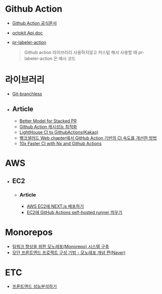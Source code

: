 # Github Action

- [Github Action 공식문서](https://docs.github.com/en/actions/using-workflows/workflow-syntax-for-github-actions)

- [octokit Api doc](https://octokit.github.io/rest.js/v19#usage)
- [pr-labeler-action](https://github.com/netlify/pr-labeler-action/blob/main/src/index.ts)
  > Github action 라이브러리 사용하지않고 커스텀 해서 사용할 때 pr-labeler-action 은 예시 코드

# 라이브러리

- [Git-branchless](https://github.com/arxanas/git-branchless/wiki/Workflow:-divergent-development)

- ## Article
  
  - [Better Model for Stacked PR](https://timothya.com/blog/git-stack/)
  - [Github Action 캐시성능 최적화](https://www.daleseo.com/github-actions-cache/)
  - [LightHouse CI to GithubActions(Kakao)](https://fe-developers.kakaoent.com/2022/220602-lighthouse-with-github-actions/)
  - [뱅크샐러드 Web chapter에서 GitHub Action 기반의 CI 속도를 개선한 방법](https://blog.banksalad.com/tech/github-action-npm-cache/)
  - [10x Faster CI with Nx and Github Actions](https://medium.com/emoteev-blog/10x-faster-ci-with-nx-and-github-actions-9a51fc4e82a6)

# AWS

- ## EC2

  - ### Article

    - [AWS EC2에 NEXT.js 배포하기](https://velog.io/@yoondengo/AWS-EC2-%EC%9D%B8%EC%8A%A4%ED%84%B4%EC%8A%A4%EC%97%90-Next.js-%ED%94%84%EB%A1%9C%EC%A0%9D%ED%8A%B8-%EC%98%AC%EB%A0%A4%EB%B3%B4%EA%B8%B0#%EB%82%A8%EC%9D%98-%EC%BB%B4%ED%93%A8%ED%84%B0%EC%97%90-%EC%9D%B4%EA%B2%83-%EC%A0%80%EA%B2%83-%EA%B9%94%EA%B3%A0-%ED%94%84%EB%A1%9C%EC%A0%9D%ED%8A%B8%EB%8F%84-%EC%98%AC%EB%A6%AC%EA%B8%B0)
    - [EC2에 GitHub Actions self-hosted runner 띄우기](https://wonny.space/writing/dev/github-actions-self-hosted-runnder-on-ec2)

# Monorepos

- [팀워크 향상을 위한 모노레포(Monorepo) 시스템 구축](https://blog.mathpresso.com/%ED%8C%80%EC%9B%8C%ED%81%AC-%ED%96%A5%EC%83%81%EC%9D%84-%EC%9C%84%ED%95%9C-%EB%AA%A8%EB%85%B8%EB%A0%88%ED%8F%AC-monorepo-%EC%8B%9C%EC%8A%A4%ED%85%9C-%EA%B5%AC%EC%B6%95-3ae1b0112f1b)
- [모던 프론트엔드 프로젝트 구성 기법 - 모노레포 개념 편(Naver)](https://d2.naver.com/helloworld/0923884)

# ETC

- [프론트엔드 성능분석하기](https://codingmoondoll.tistory.com/entry/%ED%94%84%EB%A1%A0%ED%8A%B8%EC%97%94%EB%93%9C-%EC%84%B1%EB%8A%A5-%EC%B5%9C%EC%A0%81%ED%99%94-Quick-Start-1)
